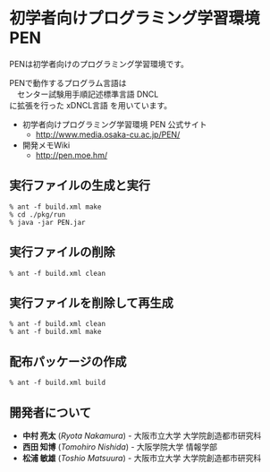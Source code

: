 # 初学者向けプログラミング学習環境 PEN
PENは初学者向けのプログラミング学習環境です。

PENで動作するプログラム言語は  
　センター試験用手順記述標準言語 DNCL  
に拡張を行った xDNCL言語 を用いています。

* 初学者向けプログラミング学習環境 PEN 公式サイト
	* <http://www.media.osaka-cu.ac.jp/PEN/>
* 開発メモWiki
	* <http://pen.moe.hm/>

## 実行ファイルの生成と実行

```
% ant -f build.xml make
% cd ./pkg/run
% java -jar PEN.jar
```

## 実行ファイルの削除

```
% ant -f build.xml clean
```

## 実行ファイルを削除して再生成

```
% ant -f build.xml clean
% ant -f build.xml make
```

## 配布パッケージの作成

```
% ant -f build.xml build
```

## 開発者について

* **中村 亮太** (*Ryota Nakamura*) - 大阪市立大学 大学院創造都市研究科
* **西田 知博** (*Tomohiro Nishida*) - 大阪学院大学 情報学部
* **松浦 敏雄** (*Toshio Matsuura*) - 大阪市立大学 大学院創造都市研究科